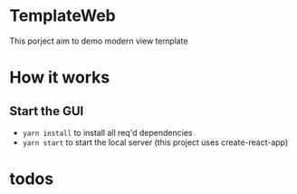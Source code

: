 # TemplateWeb

This porject aim to demo modern view template

# How it works

## Start the GUI

- `yarn install` to install all req'd dependencies
- `yarn start` to start the local server (this project uses create-react-app)

# todos
